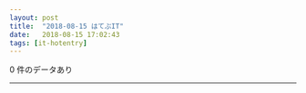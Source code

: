 ```yaml
---
layout: post
title:  "2018-08-15 はてぶIT"
date:   2018-08-15 17:02:43
tags: [it-hotentry]
---
```

0 件のデータあり

<hr>
